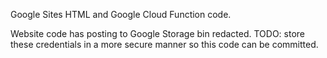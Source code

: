 Google Sites HTML and Google Cloud Function code.

Website code has posting to Google Storage bin redacted. TODO: store these credentials in a more secure manner so this code can be committed.

